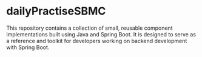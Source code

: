 # dailyPractiseSBMC
This repository contains a collection of small, reusable component implementations built using Java and Spring Boot. It is designed to serve as a reference and toolkit for developers working on backend development with Spring Boot. 
